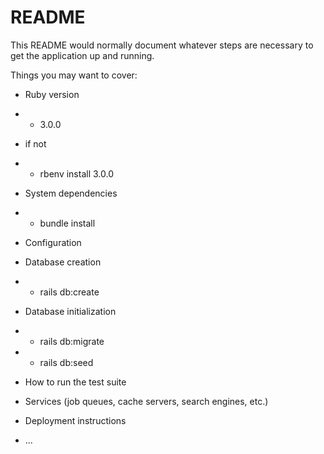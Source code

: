 # README

This README would normally document whatever steps are necessary to get the
application up and running.

Things you may want to cover:

* Ruby version
* * 3.0.0
* if not
* * rbenv install 3.0.0

* System dependencies
* * bundle install

* Configuration

* Database creation
* * rails db:create

* Database initialization
* * rails db:migrate
* * rails db:seed

* How to run the test suite

* Services (job queues, cache servers, search engines, etc.)

* Deployment instructions

* ...